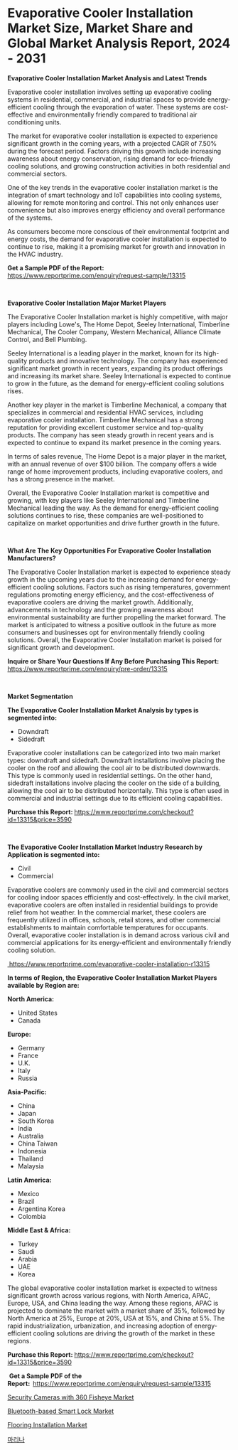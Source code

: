 <p><h1>Evaporative Cooler Installation Market Size, Market Share and Global Market Analysis Report, 2024 - 2031</h1></p><p><strong>Evaporative Cooler Installation Market Analysis and Latest Trends</strong></p>
<p><p>Evaporative cooler installation involves setting up evaporative cooling systems in residential, commercial, and industrial spaces to provide energy-efficient cooling through the evaporation of water. These systems are cost-effective and environmentally friendly compared to traditional air conditioning units.</p><p>The market for evaporative cooler installation is expected to experience significant growth in the coming years, with a projected CAGR of 7.50% during the forecast period. Factors driving this growth include increasing awareness about energy conservation, rising demand for eco-friendly cooling solutions, and growing construction activities in both residential and commercial sectors.</p><p>One of the key trends in the evaporative cooler installation market is the integration of smart technology and IoT capabilities into cooling systems, allowing for remote monitoring and control. This not only enhances user convenience but also improves energy efficiency and overall performance of the systems.</p><p>As consumers become more conscious of their environmental footprint and energy costs, the demand for evaporative cooler installation is expected to continue to rise, making it a promising market for growth and innovation in the HVAC industry.</p></p>
<p><strong>Get a Sample PDF of the Report:&nbsp;</strong> <a href="https://www.reportprime.com/enquiry/request-sample/13315">https://www.reportprime.com/enquiry/request-sample/13315</a></p>
<p>&nbsp;</p>
<p><strong>Evaporative Cooler Installation Major Market Players</strong></p>
<p><p>The Evaporative Cooler Installation market is highly competitive, with major players including Lowe's, The Home Depot, Seeley International, Timberline Mechanical, The Cooler Company, Western Mechanical, Alliance Climate Control, and Bell Plumbing.</p><p>Seeley International is a leading player in the market, known for its high-quality products and innovative technology. The company has experienced significant market growth in recent years, expanding its product offerings and increasing its market share. Seeley International is expected to continue to grow in the future, as the demand for energy-efficient cooling solutions rises.</p><p>Another key player in the market is Timberline Mechanical, a company that specializes in commercial and residential HVAC services, including evaporative cooler installation. Timberline Mechanical has a strong reputation for providing excellent customer service and top-quality products. The company has seen steady growth in recent years and is expected to continue to expand its market presence in the coming years.</p><p>In terms of sales revenue, The Home Depot is a major player in the market, with an annual revenue of over $100 billion. The company offers a wide range of home improvement products, including evaporative coolers, and has a strong presence in the market.</p><p>Overall, the Evaporative Cooler Installation market is competitive and growing, with key players like Seeley International and Timberline Mechanical leading the way. As the demand for energy-efficient cooling solutions continues to rise, these companies are well-positioned to capitalize on market opportunities and drive further growth in the future.</p></p>
<p>&nbsp;</p>
<p><strong>What Are The Key Opportunities For Evaporative Cooler Installation Manufacturers?</strong></p>
<p><p>The Evaporative Cooler Installation market is expected to experience steady growth in the upcoming years due to the increasing demand for energy-efficient cooling solutions. Factors such as rising temperatures, government regulations promoting energy efficiency, and the cost-effectiveness of evaporative coolers are driving the market growth. Additionally, advancements in technology and the growing awareness about environmental sustainability are further propelling the market forward. The market is anticipated to witness a positive outlook in the future as more consumers and businesses opt for environmentally friendly cooling solutions. Overall, the Evaporative Cooler Installation market is poised for significant growth and development.</p></p>
<p><strong>Inquire or Share Your Questions If Any Before Purchasing This Report:</strong> <a href="https://www.reportprime.com/enquiry/pre-order/13315">https://www.reportprime.com/enquiry/pre-order/13315</a></p>
<p>&nbsp;</p>
<p><strong>Market Segmentation</strong></p>
<p><strong>The Evaporative Cooler Installation Market Analysis by types is segmented into:</strong></p>
<p><ul><li>Downdraft</li><li>Sidedraft</li></ul></p>
<p><p>Evaporative cooler installations can be categorized into two main market types: downdraft and sidedraft. Downdraft installations involve placing the cooler on the roof and allowing the cool air to be distributed downwards. This type is commonly used in residential settings. On the other hand, sidedraft installations involve placing the cooler on the side of a building, allowing the cool air to be distributed horizontally. This type is often used in commercial and industrial settings due to its efficient cooling capabilities.</p></p>
<p><strong>Purchase this Report:&nbsp;</strong><a href="https://www.reportprime.com/checkout?id=13315&price=3590">https://www.reportprime.com/checkout?id=13315&price=3590</a></p>
<p>&nbsp;</p>
<p><strong>The Evaporative Cooler Installation Market Industry Research by Application is segmented into:</strong></p>
<p><ul><li>Civil</li><li>Commercial</li></ul></p>
<p><p>Evaporative coolers are commonly used in the civil and commercial sectors for cooling indoor spaces efficiently and cost-effectively. In the civil market, evaporative coolers are often installed in residential buildings to provide relief from hot weather. In the commercial market, these coolers are frequently utilized in offices, schools, retail stores, and other commercial establishments to maintain comfortable temperatures for occupants. Overall, evaporative cooler installation is in demand across various civil and commercial applications for its energy-efficient and environmentally friendly cooling solution.</p></p>
<p><a href="https://www.reportprime.com/evaporative-cooler-installation-r13315">&nbsp;https://www.reportprime.com/evaporative-cooler-installation-r13315</a></p>
<p><strong>In terms of Region, the Evaporative Cooler Installation Market Players available by Region are:</strong></p>
<p>
    <p> <strong> North America: </strong>
        <ul>
            <li>United States</li>
            <li>Canada</li>
        </ul>
        </p> 
    <p> <strong> Europe: </strong>
        <ul>
            <li>Germany</li>
            <li>France</li>
            <li>U.K.</li>
            <li>Italy</li>
            <li>Russia</li>
        </ul>
        </p> 
    <p> <strong> Asia-Pacific: </strong>
        <ul>
            <li>China</li>
            <li>Japan</li>
            <li>South Korea</li>
            <li>India</li>
            <li>Australia</li>
            <li>China Taiwan</li>
            <li>Indonesia</li>
            <li>Thailand</li>
            <li>Malaysia</li>
        </ul>
        </p> 
    <p> <strong> Latin America: </strong>
        <ul>
            <li>Mexico</li>
            <li>Brazil</li>
            <li>Argentina Korea</li>
            <li>Colombia</li>
        </ul>
        </p> 
    <p> <strong> Middle East & Africa: </strong>
        <ul>
            <li>Turkey</li>
            <li>Saudi</li>
            <li>Arabia</li>
            <li>UAE</li>
            <li>Korea</li>
        </ul>
    </p>
    </p>
<p><p>The global evaporative cooler installation market is expected to witness significant growth across various regions, with North America, APAC, Europe, USA, and China leading the way. Among these regions, APAC is projected to dominate the market with a market share of 35%, followed by North America at 25%, Europe at 20%, USA at 15%, and China at 5%. The rapid industrialization, urbanization, and increasing adoption of energy-efficient cooling solutions are driving the growth of the market in these regions.</p></p>
<p><strong>Purchase this Report: </strong><a href="https://www.reportprime.com/checkout?id=13315&price=3590">https://www.reportprime.com/checkout?id=13315&price=3590</a></p>
<p>&nbsp;<strong>Get a Sample PDF of the Report:&nbsp;&nbsp;</strong><a href="https://www.reportprime.com/enquiry/request-sample/13315">https://www.reportprime.com/enquiry/request-sample/13315</a></p>
<p><strong></strong></p>
<p><p><a href="https://medium.com/@soloncarter54/security-cameras-with-360-fisheye-market-size-share-trends-analysis-report-by-end-use-1997c9a8e362">Security Cameras with 360 Fisheye Market</a></p><p><a href="https://medium.com/@joshdavis1955/bluetooth-based-smart-lock-market-global-market-insights-and-sales-trends-2024-to-2031-9c6bb472145e">Bluetooth-based Smart Lock Market</a></p><p><a href="https://github.com/sofayahoo2023/Market-Research-Report-List-5/blob/main/flooring-installation-market.md">Flooring Installation Market</a></p><p><a href="https://medium.com/@airdropjp94/%EB%A7%88%EB%A6%AC%EB%82%98-%EC%8B%9C%EC%9E%A5-%EC%97%AD%ED%95%99-%EB%B0%8F-%EC%84%B1%EC%9E%A5-%EB%8F%99%EB%A0%A5%EC%9D%84-%EB%B6%84%EC%84%9D%ED%95%98%EA%B3%A0-2024%EB%85%84%EB%B6%80%ED%84%B0-2031%EB%85%84%EA%B9%8C%EC%A7%80-%EC%98%88%EC%B8%A1%ED%95%A9%EB%8B%88%EB%8B%A4-ed7ded909d3c">마리나</a></p></p>